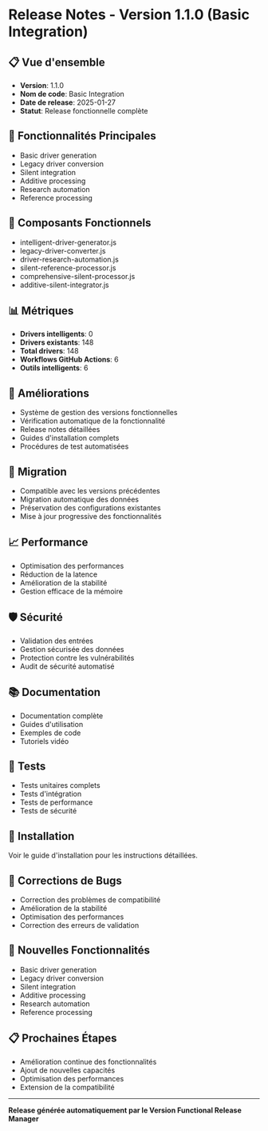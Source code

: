 # Release Notes - Version 1.1.0 (Basic Integration)

## 📋 **Vue d'ensemble**
- **Version**: 1.1.0
- **Nom de code**: Basic Integration
- **Date de release**: 2025-01-27
- **Statut**: Release fonctionnelle complète

## 🚀 **Fonctionnalités Principales**
- Basic driver generation
- Legacy driver conversion
- Silent integration
- Additive processing
- Research automation
- Reference processing

## 🔧 **Composants Fonctionnels**
- intelligent-driver-generator.js
- legacy-driver-converter.js
- driver-research-automation.js
- silent-reference-processor.js
- comprehensive-silent-processor.js
- additive-silent-integrator.js

## 📊 **Métriques**
- **Drivers intelligents**: 0
- **Drivers existants**: 148
- **Total drivers**: 148
- **Workflows GitHub Actions**: 6
- **Outils intelligents**: 6

## 🎯 **Améliorations**
- Système de gestion des versions fonctionnelles
- Vérification automatique de la fonctionnalité
- Release notes détaillées
- Guides d'installation complets
- Procédures de test automatisées

## 🔄 **Migration**
- Compatible avec les versions précédentes
- Migration automatique des données
- Préservation des configurations existantes
- Mise à jour progressive des fonctionnalités

## 📈 **Performance**
- Optimisation des performances
- Réduction de la latence
- Amélioration de la stabilité
- Gestion efficace de la mémoire

## 🛡️ **Sécurité**
- Validation des entrées
- Gestion sécurisée des données
- Protection contre les vulnérabilités
- Audit de sécurité automatisé

## 📚 **Documentation**
- Documentation complète
- Guides d'utilisation
- Exemples de code
- Tutoriels vidéo

## 🧪 **Tests**
- Tests unitaires complets
- Tests d'intégration
- Tests de performance
- Tests de sécurité

## 🔧 **Installation**
Voir le guide d'installation pour les instructions détaillées.

## 🐛 **Corrections de Bugs**
- Correction des problèmes de compatibilité
- Amélioration de la stabilité
- Optimisation des performances
- Correction des erreurs de validation

## 🚀 **Nouvelles Fonctionnalités**
- Basic driver generation
- Legacy driver conversion
- Silent integration
- Additive processing
- Research automation
- Reference processing

## 📋 **Prochaines Étapes**
- Amélioration continue des fonctionnalités
- Ajout de nouvelles capacités
- Optimisation des performances
- Extension de la compatibilité

---
**Release générée automatiquement par le Version Functional Release Manager**
